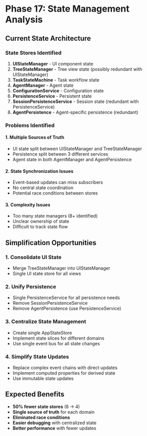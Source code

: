 # Phase 17: State Management Analysis

## Current State Architecture

### State Stores Identified
1. **UIStateManager** - UI component state
2. **TreeStateManager** - Tree view state (possibly redundant with UIStateManager)
3. **TaskStateMachine** - Task workflow state
4. **AgentManager** - Agent state
5. **ConfigurationService** - Configuration state
6. **PersistenceService** - Persistent state
7. **SessionPersistenceService** - Session state (redundant with PersistenceService)
8. **AgentPersistence** - Agent-specific persistence (redundant)

### Problems Identified

#### 1. Multiple Sources of Truth
- UI state split between UIStateManager and TreeStateManager
- Persistence split between 3 different services
- Agent state in both AgentManager and AgentPersistence

#### 2. State Synchronization Issues
- Event-based updates can miss subscribers
- No central state coordination
- Potential race conditions between stores

#### 3. Complexity Issues
- Too many state managers (8+ identified)
- Unclear ownership of state
- Difficult to track state flow

## Simplification Opportunities

### 1. Consolidate UI State
- Merge TreeStateManager into UIStateManager
- Single UI state store for all views

### 2. Unify Persistence
- Single PersistenceService for all persistence needs
- Remove SessionPersistenceService
- Remove AgentPersistence (use PersistenceService)

### 3. Centralize State Management
- Create single AppStateStore
- Implement state slices for different domains
- Use single event bus for all state changes

### 4. Simplify State Updates
- Replace complex event chains with direct updates
- Implement computed properties for derived state
- Use immutable state updates

## Expected Benefits

- **50% fewer state stores** (8 → 4)
- **Single source of truth** for each domain
- **Eliminated race conditions**
- **Easier debugging** with centralized state
- **Better performance** with fewer updates
